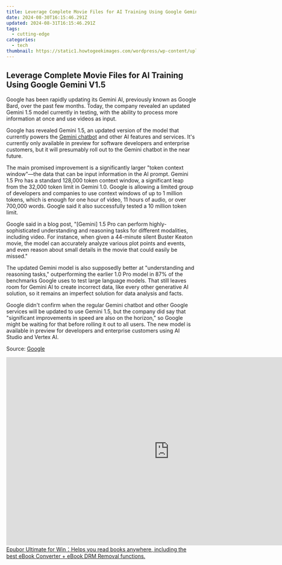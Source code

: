 ```yaml
---
title: Leverage Complete Movie Files for AI Training Using Google Gemini V1.5
date: 2024-08-30T16:15:46.291Z
updated: 2024-08-31T16:15:46.291Z
tags:
  - cutting-edge
categories:
  - tech
thumbnail: https://static1.howtogeekimages.com/wordpress/wp-content/uploads/2024/02/google-bard-gemini-hero.jpg
---
```


## Leverage Complete Movie Files for AI Training Using Google Gemini V1.5

Google has been rapidly updating its Gemini AI, previously known as Google Bard, over the past few months. Today, the company revealed an updated Gemini 1.5 model currently in testing, with the ability to process more information at once and use videos as input.

 Google has revealed Gemini 1.5, an updated version of the model that currently powers the [Gemini chatbot](https://location-social.techidaily.com/does-find-my-friends-work-on-vivo-x90s-drfone-by-drfone-virtual-android/) and other AI features and services. It's currently only available in preview for software developers and enterprise customers, but it will presumably roll out to the Gemini chatbot in the near future.

 The main promised improvement is a significantly larger "token context window"—the data that can be input information in the AI prompt. Gemini 1.5 Pro has a standard 128,000 token context window, a significant leap from the 32,000 token limit in Gemini 1.0\. Google is allowing a limited group of developers and companies to use context windows of up to 1 million tokens, which is enough for one hour of video, 11 hours of audio, or over 700,000 words. Google said it also successfully tested a 10 million token limit.

 Google said in a blog post, "\[Gemini\] 1.5 Pro can perform highly-sophisticated understanding and reasoning tasks for different modalities, including video. For instance, when given a 44-minute silent Buster Keaton movie, the model can accurately analyze various plot points and events, and even reason about small details in the movie that could easily be missed."

 The updated Gemini model is also supposedly better at "understanding and reasoning tasks," outperforming the earlier 1.0 Pro model in 87% of the benchmarks Google uses to test large language models. That still leaves room for Gemini AI to create incorrect data, like every other generative AI solution, so it remains an imperfect solution for data analysis and facts.

 Google didn't confirm when the regular Gemini chatbot and other Google services will be updated to use Gemini 1.5, but the company did say that "significant improvements in speed are also on the horizon," so Google might be waiting for that before rolling it out to all users. The new model is available in preview for developers and enterprise customers using AI Studio and Vertex AI.

 Source: [Google](https://blog.google/technology/ai/google-gemini-next-generation-model-february-2024/)

<ins class="adsbygoogle"
     style="display:block"
     data-ad-format="autorelaxed"
     data-ad-client="ca-pub-7571918770474297"
     data-ad-slot="1223367746"></ins>



<ins class="adsbygoogle"
     style="display:block"
     data-ad-client="ca-pub-7571918770474297"
     data-ad-slot="8358498916"
     data-ad-format="auto"
     data-full-width-responsive="true"></ins>



<!-- affiliate ads begin -->
<a href="https://secure.2checkout.com/order/checkout.php?PRODS=4599951&QTY=1&AFFILIATE=108875&CART=1"><iframe width="864" height="500" src="https://www.youtube.com/embed/jVnfr5HudQw" title="The Latest and Easiest Solution to Remove Kindle DRM on Windows (without Degrading)" frameborder="0" allow="accelerometer; autoplay; clipboard-write; encrypted-media; gyroscope; picture-in-picture; web-share" referrerpolicy="strict-origin-when-cross-origin" allowfullscreen></iframe>
Epubor Ultimate for Win：Helps you read books anywhere, including the best eBook Converter + eBook DRM Removal functions.</a>
<!-- affiliate ads end -->